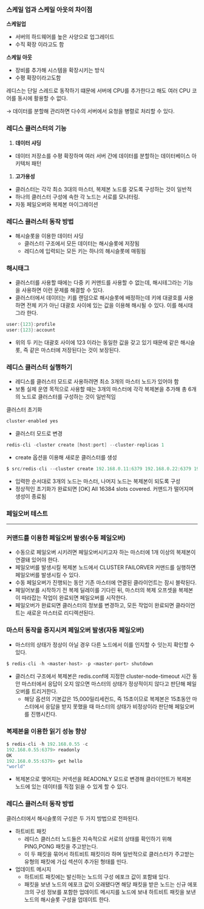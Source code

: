 ### 스케일 업과 스케일 아웃의 차이점

**스케일업**

- 서버의 하드웨어를 높은 사양으로 업그레이드
- 수직 확장 이라고도 함

**스케일 아웃**

- 장비를 추가해 시스템을 확장시키는 방식
- 수평 확장이라고도함

레디스는 단일 스레드로 동작하기 떄문에 서버에 CPU를 추가한다고 해도 여러 CPU 코어를 동시에 활용할 수 없다.

→ 데이터를 분할해 관리하면 다수의 서버에서 요청을 병렬로 처리할 수 있다.

### 레디스 클러스터의 기능

1. **데이터 샤딩**
- 데이터 저장소를 수평 확장하며 여러 서버 간에 데이터를 분할하는 데이터베이스 아키텍처 패턴

1. **고가용성**
- 클러스터는 각각 최소 3대의 마스터, 복제본 노드를 갖도록 구성하는 것이 일반적
- 하나의 클러스터 구성에 속한 각 노드는 서로를 모니터링.
- 자동 페일오버와 복제본 마이그레이션

### 레디스 클러스터 동작 방법

- 해시슬롯을 이용한 데이터 샤딩
    - 클러스터 구조에서 모든 데이터는 해시슬롯에 저장됨
    - 레디스에 입력되는 모든 키는 하나의 해시슬롯에 매핑됨

### 해시태그

- 클러스터를 사용할 때에는 다중 키 커맨드를 사용할 수 없는데, 해시테그라는 기능을 사용하면 이런 문제를 해결할 수 있다.
- 클러스터에서 데이터는 키를 랜덤으로 해시슬롯에 배정하는데 키에 대괄호를 사용하면 전체 키가 아닌 대괄호 사이에 있는 값을 이용해 해시될 수 있다. 이를 해시태그라 한다.

```java
user:{123}:profile
user:{123}:account
```

- 위의 두 키는 대괄호 사이에 123 이라는 동일한 값을 갖고 있기 때문에 같은 해시슬롯, 즉 같은 마스터에 저장된다는 것이 보장된다.

### 레디스 클러스터 실행하기

- 레디스를 클러스터 모드로 사용하려면 최소 3개의 마스터 노드가 있어야 함
- 보통 실제 운영 목적으로 사용할 때는 3개의 마스터에 각각 복제본을 추가해 총 6개의 노드로 클러스터를 구성하는 것이 일반적임

클러스터 초기화

```java
cluster-enabled yes
```

- 클러스터 모드로 변경

```java
redis-cli -cluster create [host:port] --cluster-replicas 1
```

- create 옵션을 이용해 새로운 클러스터를 생성

```java
$ src/redis-cli --cluster create 192.168.0.11:6379 192.168.0.22:6379 192.168.0.33:6379 192.168.0.44:6379 192.198.0.55:6379 192.168.0.66:6379 --cluster-replicas 1 -a nhncloud
```

- 입력한 순서대로 3개의 노드는 마스터, 나머지 노드는 복제본이 되도록 구성
- 정상적인 초기화가 완료되면 [OK] All 16384 slots covered. 커맨드가 떨어지며 생성이 종료됨

### 페일오버 테스트

---

### 커맨드를 이용한 페일오버 발생(수동 페일오버)

- 수동으로 페일오버 시키려면 페일오버시키고자 하는 마스터에 1개 이상의 복제본이 연결돼 있어야 한다.
- 페일오버를 발생시킬 복제본 노드에서 CLUSTER FAILORVER 커맨드를 실행하면 페일오버를 발생시킬 수 있다.
- 수동 페일오버가 진행되는 동안 기존 마스터에 연결된 클라이언트는 잠시 블락된다.
- 페일어보를 시작하기 전 복제 딜레이를 기다린 뒤, 마스터의 복제 오프셋을 복제본이 따라잡는 작업이 완료되면 페일오버를 시작한다.
- 페일오버가 완료되면 클러스터의 정보를 변경하고, 모든 작업이 완료되면 클라이언트는 새로운 마스터로 리디렉션된다.

### 마스터 동작을 중지시켜 페일오버 발생(자동 페일오버)

- 마스터의 상태가 정상이 아닐 경우 다른 노드에서 이를 인지할 수 잇는지 확인할 수 있다.

```java
$ redis-cli -h <master-host> -p <master-port> shutdown
```

- 클러스터 구조에서 복제본은 redis.conf에 지정한 cluster-node-timeout 시간 동안 마스터에서 응답이 오지 않으면 마스터의 상태가 정상적이지 않다고 판단해 페일오버를 트리거한다.
    - 해당 옵션의 기본값은 15,000밀리세컨드, 즉 15초이므로 복제본은 15초동안 마스터에서 응답을 받지 못했을 때 마스터의 상태가 비정상이라 판단해 페일오버를 진행시킨다.

### 복제본을 이용한 읽기 성능 향상

```java
$ redis-cli -h 192.168.0.55 -c
192.168.0.55:6379> readonly
OK
192.168.0.55:6379> get hello
"world"
```

- 복제본으로 맺어지는 커넥션을 READONLY 모드로 변경해 클라이언트가 복제본 노드에 있는 데이터를 직접 읽을 수 있게 할 수 있다.

### 레디스 클러스터 동작 방법

클러스터에서 해시슬롯의 구성은 두 가지 방법으로 전파된다.

- 하트비트 패킷
    - 레디스 클러스터 노드들은 지속적으로 서로의 상태를 확인하기 위해 PING,PONG 패킷을 주고받는다.
    - 이 두 패킷을 묶어서 하트비트 패킷이라 하며 일반적으로 클러스터가 주고받는 유형의 패킷에 가십 섹션이 추가된 형태를 띤다.
- 업데이트 메시지
    - 하트비트 패킷에는 발신하는 노드의 구성 에포크 값이 포함돼 있다.
    - 패킷을 보낸 노드의 에포크 값이 오래됐다면 해당 패킷을 받은 노드는 신규 에포크의 구성 정보를 포함한 업데이트 메시지를 노드에 보내 하트비트 패킷을 보낸 노드의 해시슬롯 구성을 업데이트 한다.
